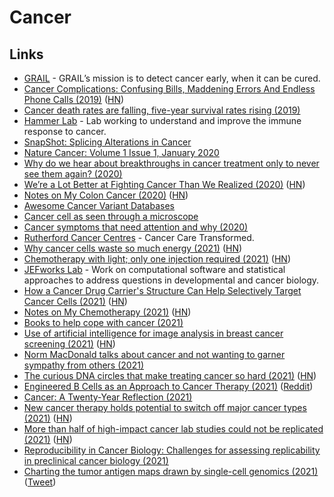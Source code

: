 # Cancer

## Links

- [GRAIL](https://grail.com/) - GRAIL’s mission is to detect cancer early, when it can be cured.
- [Cancer Complications: Confusing Bills, Maddening Errors And Endless Phone Calls (2019)](https://www.npr.org/sections/health-shots/2019/02/26/696321475/cancer-complications-confusing-bills-maddening-errors-and-endless-phone-calls) ([HN](https://news.ycombinator.com/item?id=19264243))
- [Cancer death rates are falling, five-year survival rates rising (2019)](https://news.ycombinator.com/item?id=19211361)
- [Hammer Lab](http://www.hammerlab.org/) - Lab working to understand and improve the immune response to cancer.
- [SnapShot: Splicing Alterations in Cancer](https://twitter.com/EricTopol/status/1215327396380852225)
- [Nature Cancer: Volume 1 Issue 1, January 2020](https://www.nature.com/natcancer/volumes/1/issues/1)
- [Why do we hear about breakthroughs in cancer treatment only to never see them again? (2020)](https://www.reddit.com/r/askscience/comments/gzb3gy/why_do_we_hear_about_breakthroughs_in_cancer/)
- [We’re a Lot Better at Fighting Cancer Than We Realized (2020)](http://cshl.nautil.us/article/593/why-were-a-lot-better-at-fighting-cancer-than-we-realized) ([HN](https://news.ycombinator.com/item?id=24021408))
- [Notes on My Colon Cancer (2020)](https://www.charlieharrington.com/colon-cancer) ([HN](https://news.ycombinator.com/item?id=24853503))
- [Awesome Cancer Variant Databases](https://github.com/seandavi/awesome-cancer-variant-databases)
- [Cancer cell as seen through a microscope](https://twitter.com/MAG2ART/status/1330335330201956355)
- [Cancer symptoms that need attention and why (2020)](https://twitter.com/ProfKarolSikora/status/1321449802614407168)
- [Rutherford Cancer Centres](https://www.therutherford.com/) - Cancer Care Transformed.
- [Why cancer cells waste so much energy (2021)](https://news.mit.edu/2021/cancer-cells-waste-energy-0115) ([HN](https://news.ycombinator.com/item?id=25790530))
- [Chemotherapy with light; only one injection required (2021)](https://www.eurekalert.org/pub_releases/2021-01/nrco-cwl011121.php) ([HN](https://news.ycombinator.com/item?id=25881602))
- [JEFworks Lab](https://jef.works/) - Work on computational software and statistical approaches to address questions in developmental and cancer biology.
- [How a Cancer Drug Carrier's Structure Can Help Selectively Target Cancer Cells (2021)](https://www.tus.ac.jp/en/mediarelations/archive/20210126_1212.html) ([HN](https://news.ycombinator.com/item?id=25966275))
- [Notes on My Chemotherapy (2021)](https://www.charlieharrington.com/chemotherapy) ([HN](https://news.ycombinator.com/item?id=26041001))
- [Books to help cope with cancer (2021)](https://www.reddit.com/r/suggestmeabook/comments/oz4pbl/im_25_years_old_and_my_mother_is_quickly_and/)
- [Use of artificial intelligence for image analysis in breast cancer screening (2021)](https://www.bmj.com/content/374/bmj.n1872) ([HN](https://news.ycombinator.com/item?id=28394834))
- [Norm MacDonald talks about cancer and not wanting to garner sympathy from others (2021)](https://www.youtube.com/watch?v=vAp-igcRhMQ)
- [The curious DNA circles that make treating cancer so hard (2021)](https://cen.acs.org/pharmaceuticals/oncology/curious-DNA-circles-make-treating/98/i40) ([HN](https://news.ycombinator.com/item?id=28731260))
- [Engineered B Cells as an Approach to Cancer Therapy (2021)](https://www.fightaging.org/archives/2021/10/engineered-b-cells-as-an-approach-to-cancer-therapy/) ([Reddit](https://www.reddit.com/r/longevity/comments/q80fxh/engineered_b_cells_as_an_approach_to_cancer/))
- [Cancer: A Twenty-Year Reflection (2021)](https://blog.colinbreck.com/cancer-a-twenty-year-reflection/)
- [New cancer therapy holds potential to switch off major cancer types (2021)](https://www.princeton.edu/news/2021/11/29/new-cancer-therapy-yibin-kangs-lab-holds-potential-switch-major-cancer-types) ([HN](https://news.ycombinator.com/item?id=29398187))
- [More than half of high-impact cancer lab studies could not be replicated (2021)](https://www.science.org/content/article/more-half-high-impact-cancer-lab-studies-could-not-be-replicated-controversial-analysis) ([HN](https://news.ycombinator.com/item?id=29506211))
- [Reproducibility in Cancer Biology: Challenges for assessing replicability in preclinical cancer biology (2021)](https://elifesciences.org/articles/67995)
- [Charting the tumor antigen maps drawn by single-cell genomics (2021)](<https://www.cell.com/cancer-cell/fulltext/S1535-6108(21)00605-X>) ([Tweet](https://twitter.com/CalebLareau/status/1470530211737341959))
